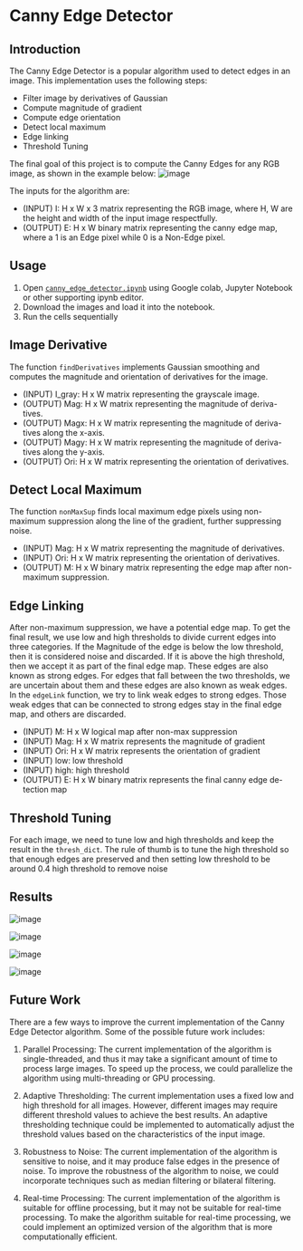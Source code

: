 # Canny Edge Detector

## Introduction
The Canny Edge Detector is a popular algorithm used to detect edges in an image. This implementation uses the following steps:
* Filter image by derivatives of Gaussian
* Compute magnitude of gradient
* Compute edge orientation
* Detect local maximum
* Edge linking
* Threshold Tuning

The final goal of this project is to compute the Canny Edges for any RGB image, as shown in the example below:
![image](https://user-images.githubusercontent.com/38180831/214776238-fe0313e0-7490-4213-a629-430e4fbbeea8.png)

The inputs for the algorithm are:

* (INPUT) I: H x W x 3 matrix representing the RGB image, where H, W
are the height and width of the input image respectfully.
* (OUTPUT) E: H x W binary matrix representing the canny edge map,
where a 1 is an Edge pixel while 0 is a Non-Edge pixel.

## Usage
1. Open [`canny_edge_detector.ipynb`](https://github.com/williamcfrancis/canny-edge-detector/blob/main/canny_edge_detector.ipynb) using Google colab, Jupyter Notebook or other supporting ipynb editor. 
2. Download the images and load it into the notebook.
3. Run the cells sequentially

## Image Derivative
The function `findDerivatives` implements Gaussian smoothing and computes the magnitude and orientation of derivatives for the image.
* (INPUT) I_gray: H x W matrix representing the grayscale image.
* (OUTPUT) Mag: H x W matrix representing the magnitude of deriva-
tives.
* (OUTPUT) Magx: H x W matrix representing the magnitude of deriva-
tives along the x-axis.
* (OUTPUT) Magy: H x W matrix representing the magnitude of deriva-
tives along the y-axis.
* (OUTPUT) Ori: H x W matrix representing the orientation of derivatives.

## Detect Local Maximum
The function `nonMaxSup` finds local maximum edge pixels using non-maximum suppression along the line of the gradient, further suppressing noise.
* (INPUT) Mag: H x W matrix representing the magnitude of derivatives.
* (INPUT) Ori: H x W matrix representing the orientation of derivatives.
* (OUTPUT) M: H x W binary matrix representing the edge map after non-maximum suppression.

## Edge Linking 
After non-maximum suppression, we have a potential edge map. To get the final result, we use low and high thresholds to divide current edges into three categories. If the Magnitude of the edge is below the low threshold, then it is considered noise and discarded. If it is above the high threshold, then we accept it as part of the final edge map. These edges are also known as strong edges. For edges that fall between the two thresholds, we are uncertain about them and these edges are also known as weak edges. In the `edgeLink` function, we try to link weak edges to strong edges. Those weak edges that can be connected to strong edges stay in the final edge map, and others are discarded.

* (INPUT) M: H x W logical map after non-max suppression
* (INPUT) Mag: H x W matrix represents the magnitude of gradient
* (INPUT) Ori: H x W matrix represents the orientation of gradient
* (INPUT) low: low threshold
* (INPUT) high: high threshold
* (OUTPUT) E: H x W binary matrix represents the final canny edge de-
tection map

## Threshold Tuning
For each image, we need to tune low and high thresholds and keep the result
in the `thresh_dict`. The rule of thumb is to tune the high threshold so that
enough edges are preserved and then setting low threshold to be around 0.4
high threshold to remove noise

## Results

![image](https://user-images.githubusercontent.com/38180831/214779496-52ec8c95-e7fc-4d6b-89b1-9448f4110a7a.png)

![image](https://user-images.githubusercontent.com/38180831/214779540-d132255a-1fa5-47d6-818f-8309a456b131.png)

![image](https://user-images.githubusercontent.com/38180831/214779654-41d7c1b2-9cf0-48d2-b35b-7f34a6963f36.png)

![image](https://user-images.githubusercontent.com/38180831/214779708-3cfa2f48-538c-45db-b007-460c4b52d258.png)

## Future Work
There are a few ways to improve the current implementation of the Canny Edge Detector algorithm. Some of the possible future work includes:

1. Parallel Processing: The current implementation of the algorithm is single-threaded, and thus it may take a significant amount of time to process large images. To speed up the process, we could parallelize the algorithm using multi-threading or GPU processing.

2. Adaptive Thresholding: The current implementation uses a fixed low and high threshold for all images. However, different images may require different threshold values to achieve the best results. An adaptive thresholding technique could be implemented to automatically adjust the threshold values based on the characteristics of the input image.

3. Robustness to Noise: The current implementation of the algorithm is sensitive to noise, and it may produce false edges in the presence of noise. To improve the robustness of the algorithm to noise, we could incorporate techniques such as median filtering or bilateral filtering.

4. Real-time Processing: The current implementation of the algorithm is suitable for offline processing, but it may not be suitable for real-time processing. To make the algorithm suitable for real-time processing, we could implement an optimized version of the algorithm that is more computationally efficient.
